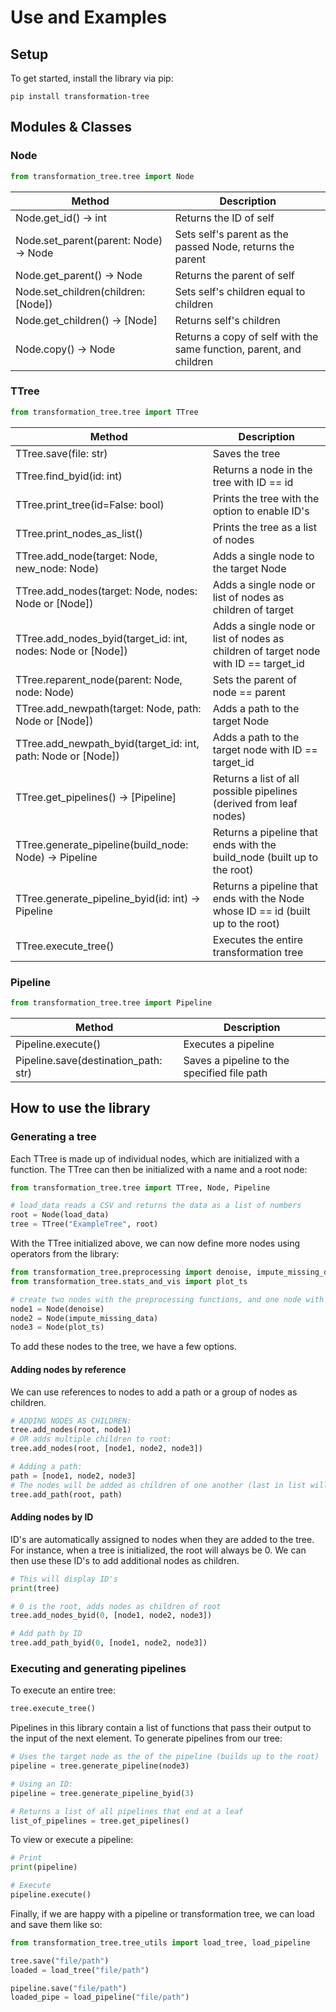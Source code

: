 # Use and Examples

## Setup

To get started, install the library via pip:

```
pip install transformation-tree
```

## Modules & Classes

### Node

```python
from transformation_tree.tree import Node
```

| Method                                | Description                                                         |
| ------------------------------------- | ------------------------------------------------------------------- |
| Node.get_id() -> int                  | Returns the ID of self                                              |
| Node.set_parent(parent: Node) -> Node | Sets self's parent as the passed Node, returns the parent           |
| Node.get_parent() -> Node             | Returns the parent of self                                          |
| Node.set_children(children: [Node])   | Sets self's children equal to children                              |
| Node.get_children() -> [Node]         | Returns self's children                                             |
| Node.copy() -> Node                   | Returns a copy of self with the same function, parent, and children |

### TTree

```python
from transformation_tree.tree import TTree
```

| Method                                                       | Description                                                                         |
| ------------------------------------------------------------ | ----------------------------------------------------------------------------------- |
| TTree.save(file: str)                                        | Saves the tree                                                                      |
| TTree.find_byid(id: int)                                     | Returns a node in the tree with ID == id                                            |
| TTree.print_tree(id=False: bool)                             | Prints the tree with the option to enable ID's                                      |
| TTree.print_nodes_as_list()                                  | Prints the tree as a list of nodes                                                  |
| TTree.add_node(target: Node, new_node: Node)                 | Adds a single node to the target Node                                               |
| TTree.add_nodes(target: Node, nodes: Node or [Node])         | Adds a single node or list of nodes as children of target                           |
| TTree.add_nodes_byid(target_id: int, nodes: Node or [Node])  | Adds a single node or list of nodes as children of target node with ID == target_id |
| TTree.reparent_node(parent: Node, node: Node)                | Sets the parent of node == parent                                                   |
| TTree.add_newpath(target: Node, path: Node or [Node])        | Adds a path to the target Node                                                      |
| TTree.add_newpath_byid(target_id: int, path: Node or [Node]) | Adds a path to the target node with ID == target_id                                 |
| TTree.get_pipelines() -> [Pipeline]                          | Returns a list of all possible pipelines (derived from leaf nodes)                  |
| TTree.generate_pipeline(build_node: Node) -> Pipeline        | Returns a pipeline that ends with the build_node (built up to the root)             |
| TTree.generate_pipeline_byid(id: int) -> Pipeline            | Returns a pipeline that ends with the Node whose ID == id (built up to the root)    |
| TTree.execute_tree()                                         | Executes the entire transformation tree                                             |

### Pipeline

```python
from transformation_tree.tree import Pipeline
```

| Method                               | Description                                 |
| ------------------------------------ | ------------------------------------------- |
| Pipeline.execute()                   | Executes a pipeline                         |
| Pipeline.save(destination_path: str) | Saves a pipeline to the specified file path |

## How to use the library

### Generating a tree

Each TTree is made up of individual nodes, which are initialized with a function. The TTree can then be initialized with a name and a root node:

```python
from transformation_tree.tree import TTree, Node, Pipeline

# load_data reads a CSV and returns the data as a list of numbers
root = Node(load_data)
tree = TTree("ExampleTree", root)
```

With the TTree initialized above, we can now define more nodes using operators from the library:

```python
from transformation_tree.preprocessing import denoise, impute_missing_data
from transformation_tree.stats_and_vis import plot_ts

# create two nodes with the preprocessing functions, and one node with visualization
node1 = Node(denoise)
node2 = Node(impute_missing_data)
node3 = Node(plot_ts)
```

To add these nodes to the tree, we have a few options.

#### Adding nodes by reference

We can use references to nodes to add a path or a group of nodes as children.

```python
# ADDING NODES AS CHILDREN:
tree.add_nodes(root, node1)
# OR adds multiple children to root:
tree.add_nodes(root, [node1, node2, node3])

# Adding a path:
path = [node1, node2, node3]
# The nodes will be added as children of one another (last in list will be a leaf node)
tree.add_path(root, path)

```

#### Adding nodes by ID

ID's are automatically assigned to nodes when they are added to the tree. For instance, when a tree is initialized, the root will always be 0. We can then use these ID's to add additional nodes as children.

```python
# This will display ID's
print(tree)

# 0 is the root, adds nodes as children of root
tree.add_nodes_byid(0, [node1, node2, node3])

# Add path by ID
tree.add_path_byid(0, [node1, node2, node3])
```

### Executing and generating pipelines

To execute an entire tree:

```python
tree.execute_tree()
```

Pipelines in this library contain a list of functions that pass their output to the input of the next element. To generate pipelines from our tree:

```python
# Uses the target node as the of the pipeline (builds up to the root)
pipeline = tree.generate_pipeline(node3)

# Using an ID:
pipeline = tree.generate_pipeline_byid(3)

# Returns a list of all pipelines that end at a leaf
list_of_pipelines = tree.get_pipelines()
```

To view or execute a pipeline:

```python
# Print
print(pipeline)

# Execute
pipeline.execute()
```

Finally, if we are happy with a pipeline or transformation tree, we can load and save them like so:

```python
from transformation_tree.tree_utils import load_tree, load_pipeline

tree.save("file/path")
loaded = load_tree("file/path")

pipeline.save("file/path")
loaded_pipe = load_pipeline("file/path")
```
